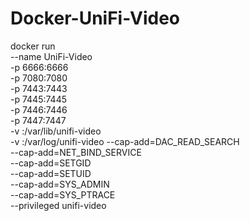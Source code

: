 # Docker-UniFi-Video

docker run \
  --name UniFi-Video \
  -p 6666:6666 \
  -p 7080:7080 \
  -p 7443:7443 \
  -p 7445:7445 \
  -p 7446:7446 \
  -p 7447:7447 \
  -v <path>:/var/lib/unifi-video \
  -v <path>:/var/log/unifi-video
  --cap-add=DAC_READ_SEARCH \
  --cap-add=NET_BIND_SERVICE \
  --cap-add=SETGID \
  --cap-add=SETUID \
  --cap-add=SYS_ADMIN \
  --cap-add=SYS_PTRACE \
  --privileged
  unifi-video
